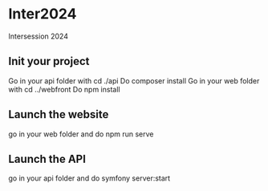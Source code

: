 # Inter2024
Intersession 2024  

## Init your project 
Go in your api folder with cd ./api 
Do composer install
Go in your web folder with cd ../webfront 
Do npm install

## Launch the website
go in your web folder and do npm run serve

## Launch the API
go in your api folder and do symfony server:start 
